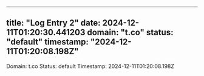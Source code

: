 
---
title: "Log Entry 2"
date: 2024-12-11T01:20:30.441203
domain: "t.co"
status: "default"
timestamp: "2024-12-11T01:20:08.198Z"
---

Domain: t.co
Status: default
Timestamp: 2024-12-11T01:20:08.198Z
